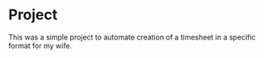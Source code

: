 # Project

This was a simple project to automate creation of a timesheet in a specific format for my wife.
